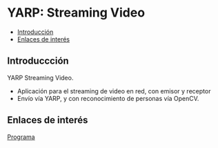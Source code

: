 # YARP: Streaming Video

- [Introducción](#introducción)
- [Enlaces de interés](#enlaces-de-interés)

## Introduccción

YARP Streaming Video. 
- Aplicación para el streaming de video en red, con emisor y receptor
- Envío vía YARP, y con reconocimiento de personas vía OpenCV.

## Enlaces de interés

[Programa](./programs)
